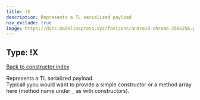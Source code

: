 ```yaml
---
title: !X
description: Represents a TL serialized payload
nav_exclude: true
image: https://docs.madelineproto.xyz/favicons/android-chrome-256x256.png
---
```

## Type: !X  
[Back to constructor index](index.md)

Represents a TL serialized payload.  
Typicall yyou would want to provide a simple constructor or a method array here (method name under `_` as with constructors).  
